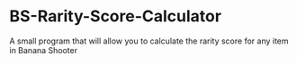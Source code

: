 # BS-Rarity-Score-Calculator
A small program that will allow you to calculate the rarity score for any item in Banana Shooter
